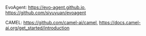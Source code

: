 EvoAgent: https://evo-agent.github.io, https://github.com/siyuyuan/evoagent

CAMEL: https://github.com/camel-ai/camel, https://docs.camel-ai.org/get_started/introduction